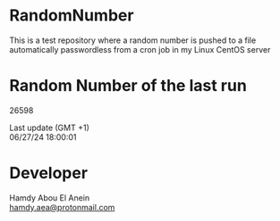 # RandomNumber    
This is a test repository where a random number is pushed to a file automatically passwordless from a cron job in my Linux CentOS server    
# Random Number of the last run   
26598
      
Last update (GMT +1)    
06/27/24 18:00:01
# Developer    
Hamdy Abou El Anein   
hamdy.aea@protonmail.com
